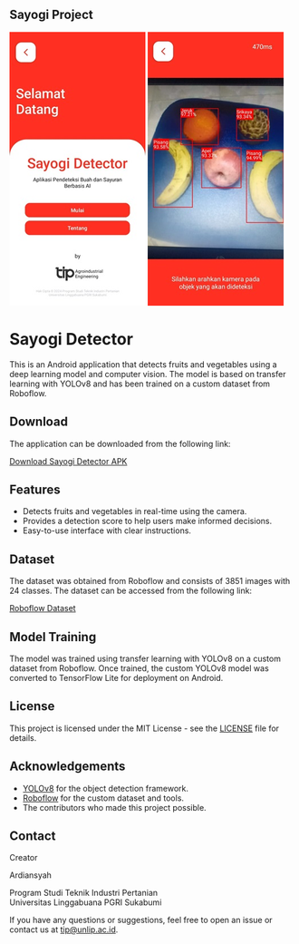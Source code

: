 ## Sayogi Project


<p>
    <img src="home.jpeg" >
    <img src="test.jpg" >
</p>

# Sayogi Detector

This is an Android application that detects fruits and vegetables using a deep learning model and computer vision. The model is based on transfer learning with YOLOv8 and has been trained on a custom dataset from Roboflow.

## Download

The application can be downloaded from the following link:

[Download Sayogi Detector APK](https://drive.google.com/file/d/1PdI018NzLEvuGL6dW-VMDjKaQzJbLz95/view?usp=sharing)

## Features

- Detects fruits and vegetables in real-time using the camera.
- Provides a detection score to help users make informed decisions.
- Easy-to-use interface with clear instructions.

## Dataset

The dataset was obtained from Roboflow and consists of 3851 images with 24 classes. The dataset can be accessed from the following link:

[Roboflow Dataset](https://universe.roboflow.com/orkhan-aliyev-8nktf/fruits-and-vegetables-2vf7u)

## Model Training

The model was trained using transfer learning with YOLOv8 on a custom dataset from Roboflow. Once trained, the custom YOLOv8 model was converted to TensorFlow Lite for deployment on Android.

## License

This project is licensed under the MIT License - see the [LICENSE](LICENSE) file for details.

## Acknowledgements

- [YOLOv8](https://github.com/ultralytics/ultralytics) for the object detection framework.
- [Roboflow](https://roboflow.com/) for the custom dataset and tools.
- The contributors who made this project possible.

## Contact

<p>Creator<br>
    
Ardiansyah</p> 


<p>Program Studi Teknik Industri Pertanian<br>Universitas Linggabuana PGRI Sukabumi</p>

If you have any questions or suggestions, feel free to open an issue or contact us at [tip@unlip.ac.id](mailto:your-email@tip@unlip.ac.id).

